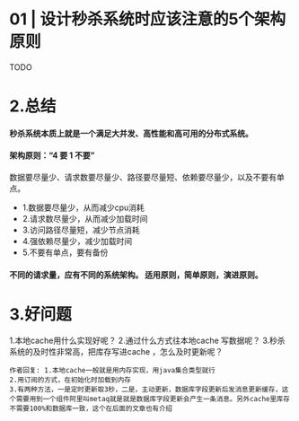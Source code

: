 # 01 \| 设计秒杀系统时应该注意的5个架构原则

TODO

# 2.总结

#### 秒杀系统本质上就是一个满足大并发、高性能和高可用的分布式系统。

#### 架构原则：“4 要 1 不要”

数据要尽量少、请求数要尽量少、路径要尽量短、依赖要尽量少，以及不要有单点。

* 1.数据要尽量少，从而减少cpu消耗
* 2.请求数尽量少，从而减少加载时间
* 3.访问路径尽量短，减少节点消耗
* 4.强依赖尽量少，减少加载时间
* 5.不要有单点，要有备份

#### 不同的请求量，应有不同的系统架构。 适用原则，简单原则，演进原则。



# 3.好问题
1.本地cache用什么实现好呢？
2.通过什么方式往本地cache 写数据呢？
3.秒杀系统的及时性非常高，把库存写进cache ，怎么及时更新呢？
```
作者回复: 1.本地cache一般就是用内存实现，用java集合类型就行
2.用订阅的方式，在初始化时加载到内存
3.有两种方法，一是定时更新取3秒，二是，主动更新，数据库字段更新后发消息更新缓存，这个需要用到一个组件阿里叫metaq就是就是数据库字段更新会产生一条消息。另外cache里库存不需要100%和数据库一致，这个在后面的文章也有介绍
```





